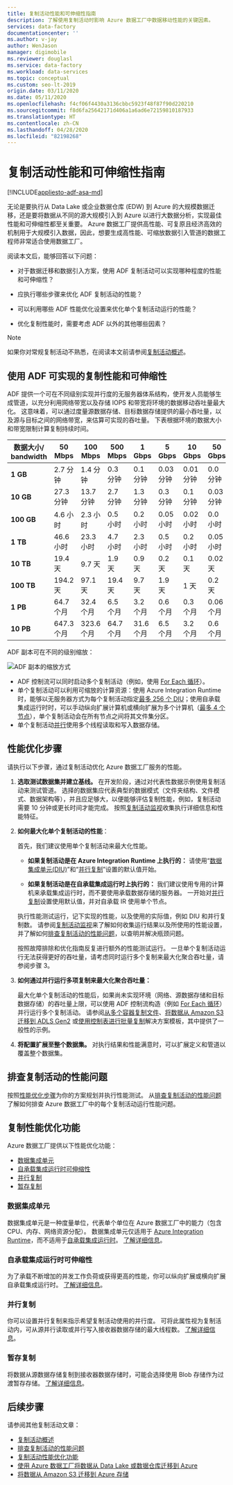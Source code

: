 ```yaml
---
title: 复制活动性能和可伸缩性指南
description: 了解使用复制活动时影响 Azure 数据工厂中数据移动性能的关键因素。
services: data-factory
documentationcenter: ''
ms.author: v-jay
author: WenJason
manager: digimobile
ms.reviewer: douglasl
ms.service: data-factory
ms.workload: data-services
ms.topic: conceptual
ms.custom: seo-lt-2019
origin.date: 03/11/2020
ms.date: 05/11/2020
ms.openlocfilehash: f4cf06f4430a3136cbbc5923f48f87f90d220210
ms.sourcegitcommit: f8d6fa25642171d406a1a6ad6e72159810187933
ms.translationtype: HT
ms.contentlocale: zh-CN
ms.lasthandoff: 04/28/2020
ms.locfileid: "82198268"
---
```

# <a name="copy-activity-performance-and-scalability-guide"></a>复制活动性能和可伸缩性指南

[!INCLUDE[appliesto-adf-asa-md](includes/appliesto-adf-asa-md.md)]

无论是要执行从 Data Lake 或企业数据仓库 (EDW) 到 Azure 的大规模数据迁移，还是要将数据从不同的源大规模引入到 Azure 以进行大数据分析，实现最佳性能和可伸缩性都至关重要。  Azure 数据工厂提供高性能、可复原且经济高效的机制用于大规模引入数据，因此，想要生成高性能、可缩放数据引入管道的数据工程师非常适合使用数据工厂。

阅读本文后，能够回答以下问题：

- 对于数据迁移和数据引入方案，使用 ADF 复制活动可以实现哪种程度的性能和可伸缩性？

- 应执行哪些步骤来优化 ADF 复制活动的性能？
- 可以利用哪些 ADF 性能优化设置来优化单个复制活动运行的性能？
- 优化复制性能时，需要考虑 ADF 以外的其他哪些因素？

> [!NOTE]
> 如果你对常规复制活动不熟悉，在阅读本文前请参阅[复制活动概述](copy-activity-overview.md)。

## <a name="copy-performance-and-scalability-achievable-using-adf"></a>使用 ADF 可实现的复制性能和可伸缩性

ADF 提供一个可在不同级别实现并行度的无服务器体系结构，使开发人员能够生成管道，以充分利用网络带宽以及存储 IOPS 和带宽将环境的数据移动吞吐量最大化。  这意味着，可以通过度量源数据存储、目标数据存储提供的最小吞吐量，以及源与目标之间的网络带宽，来估算可实现的吞吐量。  下表根据环境的数据大小和带宽限制计算复制持续时间。 

| 数据大小/ <br/> bandwidth | 50 Mbps    | 100 Mbps  | 500 Mbps  | 1 Gbps   | 5 Gbps   | 10 Gbps  | 50 Gbps   |
| --------------------------- | ---------- | --------- | --------- | -------- | -------- | -------- | --------- |
| **1 GB**                    | 2.7 分钟    | 1.4 分钟   | 0.3 分钟   | 0.1 分钟  | 0.03 分钟 | 0.01 分钟 | 0.0 分钟   |
| **10 GB**                   | 27.3 分钟   | 13.7 分钟  | 2.7 分钟   | 1.3 分钟  | 0.3 分钟  | 0.1 分钟  | 0.03 分钟  |
| **100 GB**                  | 4.6 小时    | 2.3 小时   | 0.5 小时   | 0.2 小时  | 0.05 小时 | 0.02 小时 | 0.0 小时   |
| **1 TB**                    | 46.6 小时   | 23.3 小时  | 4.7 小时   | 2.3 小时  | 0.5 小时  | 0.2 小时  | 0.05 小时  |
| **10 TB**                   | 19.4 天  | 9.7 天  | 1.9 天  | 0.9 天 | 0.2 天 | 0.1 天 | 0.02 天 |
| **100 TB**                  | 194.2 天 | 97.1 天 | 19.4 天 | 9.7 天 | 1.9 天 | 1 天    | 0.2 天  |
| **1 PB**                    | 64.7 个月    | 32.4 个月   | 6.5 个月    | 3.2 个月   | 0.6 个月   | 0.3 个月   | 0.06 个月   |
| **10 PB**                   | 647.3 个月   | 323.6 个月  | 64.7 个月   | 31.6 个月  | 6.5 个月   | 3.2 个月   | 0.6 个月    |

ADF 副本可在不同的级别缩放：

![ADF 副本的缩放方式](media/copy-activity-performance/adf-copy-scalability.png)

- ADF 控制流可以同时启动多个复制活动（例如，使用 [For Each 循环](control-flow-for-each-activity.md)）。
- 单个复制活动可以利用可缩放的计算资源：使用 Azure Integration Runtime 时，能够以无服务器方式为每个复制活动指定[最多 256 个 DIU](#data-integration-units)；使用自承载集成运行时时，可以手动纵向扩展计算机或横向扩展为多个计算机（[最多 4 个节点](create-self-hosted-integration-runtime.md#high-availability-and-scalability)），单个复制活动会在所有节点之间将其文件集分区。
- 单个复制活动[并行](#parallel-copy)使用多个线程读取和写入数据存储。

## <a name="performance-tuning-steps"></a>性能优化步骤

请执行以下步骤，通过复制活动优化 Azure 数据工厂服务的性能。

1. **选取测试数据集并建立基线。** 在开发阶段，通过对代表性数据示例使用复制活动来测试管道。 选择的数据集应代表典型的数据模式（文件夹结构、文件模式、数据架构等），并且应足够大，以便能够评估复制性能，例如，复制活动需要 10 分钟或更长时间才能完成。 按照[复制活动监视](copy-activity-monitoring.md)收集执行详细信息和性能特征。

2. **如何最大化单个复制活动的性能**：

   首先，我们建议使用单个复制活动来最大化性能。

   - **如果复制活动是在 Azure Integration Runtime 上执行的：** 请使用“[数据集成单元(DIU)](#data-integration-units)”和“[并行复制](#parallel-copy)”设置的默认值开始。 

   - **如果复制活动是在自承载集成运行时上执行的：** 我们建议使用专用的计算机来承载集成运行时，而不要使用承载数据存储的服务器。 一开始对[并行复制](#parallel-copy)设置使用默认值，并对自承载 IR 使用单个节点。  

   执行性能测试运行，记下实现的性能，以及使用的实际值，例如 DIU 和并行复制数。 请参阅[复制活动监视](copy-activity-monitoring.md)来了解如何收集运行结果以及所使用的性能设置，并了解如何[排查复制活动的性能问题](copy-activity-performance-troubleshooting.md)，以查明并解决瓶颈问题。 

   按照故障排除和优化指南反复进行额外的性能测试运行。 一旦单个复制活动运行无法获得更好的吞吐量，请考虑同时运行多个复制来最大化聚合吞吐量，请参阅步骤 3。


3. **如何通过并行运行多项复制来最大化聚合吞吐量：**

   最大化单个复制活动的性能后，如果尚未实现环境（网络、源数据存储和目标数据存储）的吞吐量上限，可以使用 ADF 控制流构造（例如 [For Each 循环](control-flow-for-each-activity.md)）并行运行多个复制活动。 请参阅[从多个容器复制文件](solution-template-copy-files-multiple-containers.md)、[将数据从 Amazon S3 迁移到 ADLS Gen2](solution-template-migration-s3-azure.md) 或[使用控制表进行批量复制](solution-template-bulk-copy-with-control-table.md)解决方案模板，其中提供了一般性的示例。

5. **将配置扩展至整个数据集。** 对执行结果和性能满意时，可以扩展定义和管道以覆盖整个数据集。

## <a name="troubleshoot-copy-activity-performance"></a>排查复制活动的性能问题

按照[性能优化步骤](#performance-tuning-steps)为你的方案规划并执行性能测试。 从[排查复制活动的性能问题](copy-activity-performance-troubleshooting.md)了解如何排查 Azure 数据工厂中的每个复制活动运行性能问题。

## <a name="copy-performance-optimization-features"></a>复制性能优化功能

Azure 数据工厂提供以下性能优化功能：

- [数据集成单元](#data-integration-units)
- [自承载集成运行时可伸缩性](#self-hosted-integration-runtime-scalability)
- [并行复制](#parallel-copy)
- [暂存复制](#staged-copy)

### <a name="data-integration-units"></a>数据集成单元

数据集成单元是一种度量单位，代表单个单位在 Azure 数据工厂中的能力（包含 CPU、内存、网络资源分配）。 数据集成单元仅适用于 [Azure Integration Runtime](concepts-integration-runtime.md#azure-integration-runtime)，而不适用于[自承载集成运行时](concepts-integration-runtime.md#self-hosted-integration-runtime)。 [了解详细信息](copy-activity-performance-features.md#data-integration-units)。

### <a name="self-hosted-integration-runtime-scalability"></a>自承载集成运行时可伸缩性

为了承载不断增加的并发工作负荷或获得更高的性能，你可以纵向扩展或横向扩展自承载集成运行时。 [了解详细信息](copy-activity-performance-features.md#self-hosted-integration-runtime-scalability)。

### <a name="parallel-copy"></a>并行复制

你可以设置并行复制来指示希望复制活动使用的并行度。 可将此属性视为复制活动内，可从源并行读取或并行写入接收器数据存储的最大线程数。 [了解详细信息](copy-activity-performance-features.md#parallel-copy)。

### <a name="staged-copy"></a>暂存复制

将数据从源数据存储复制到接收器数据存储时，可能会选择使用 Blob 存储作为过渡暂存存储。 [了解详细信息](copy-activity-performance-features.md#staged-copy)。

## <a name="next-steps"></a>后续步骤
请参阅其他复制活动文章：

- [复制活动概述](copy-activity-overview.md)
- [排查复制活动的性能问题](copy-activity-performance-troubleshooting.md)
- [复制活动性能优化功能](copy-activity-performance-features.md)
- [使用 Azure 数据工厂将数据从 Data Lake 或数据仓库迁移到 Azure](data-migration-guidance-overview.md)
- [将数据从 Amazon S3 迁移到 Azure 存储](data-migration-guidance-s3-azure-storage.md)
